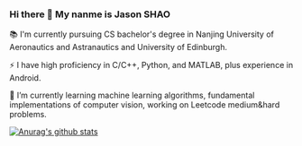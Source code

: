 ### Hi there 👋 My nanme is Jason SHAO

:books:	I'm currently pursuing CS bachelor's degree in Nanjing University of Aeronautics and Astranautics and University of Edinburgh.


⚡ I have high proficiency in C/C++, Python, and MATLAB, plus experience in Android. 


🌱 I’m currently learning machine learning algorithms, fundamental implementations of computer vision, working on Leetcode medium&hard problems.

[![Anurag's github stats](https://github-readme-stats.vercel.app/api?username=Kaze-1)](https://github.com/anuraghazra/github-readme-stats)

<!--
**Kaze-1/Kaze-1** is a ✨ _special_ ✨ repository because its `README.md` (this file) appears on your GitHub profile.

Here are some ideas to get you started:

- 🔭 I’m currently working on ...
- 🌱 I’m currently learning ...
- 👯 I’m looking to collaborate on ...
- 🤔 I’m looking for help with ...
- 💬 Ask me about ...
- 📫 How to reach me: ...
- 😄 Pronouns: ...
- ⚡ Fun fact: ...
-->
